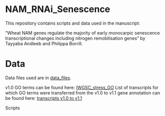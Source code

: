 # NAM_RNAi_Senescence

This repository contains scripts and data used in the manuscript:

“Wheat NAM genes regulate the majority of early monocarpic senescence transcriptional changes including nitrogen remobilisation genes” by Tayyaba Andleeb and Philippa Borrill. 

# Data
Data files used are in <a href="https://github.com/Borrill-Lab/NAM_RNAi_Senescence/tree/main/data_files">data_files</a>.

v1.0 GO terms can be found here: <a href="https://github.com/Borrill-Lab/WheatFlagLeafSenescence/blob/master/data/IWGSC_stress_GO.csv"> IWGSC_stress_GO</a>
List of transcripts for which GO terms were transferred from the v1.0 to v1.1 gene annotation can be found here: <a href="https://github.com/Borrill-Lab/WheatFlagLeafSenescence/blob/master/data/transcripts_to_genes_RefSeqv1.0_annot_v1.1.txt"> transcripts v1.0 to v1.1 </a>

Scripts
